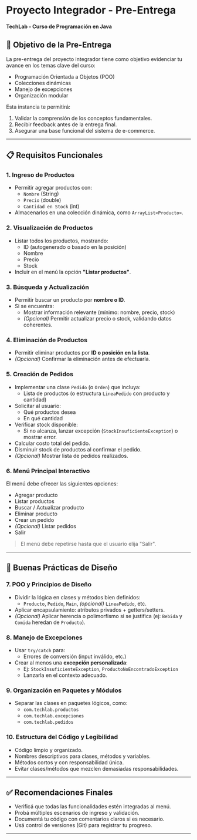 # Proyecto Integrador - Pre-Entrega  
**TechLab - Curso de Programación en Java**

## 🎯 Objetivo de la Pre-Entrega

La pre-entrega del proyecto integrador tiene como objetivo evidenciar tu avance en los temas clave del curso:

- Programación Orientada a Objetos (POO)
- Colecciones dinámicas
- Manejo de excepciones
- Organización modular

Esta instancia te permitirá:

1. Validar la comprensión de los conceptos fundamentales.
2. Recibir feedback antes de la entrega final.
3. Asegurar una base funcional del sistema de e-commerce.

---

## 📋 Requisitos Funcionales

### 1. Ingreso de Productos
- Permitir agregar productos con:
  - `Nombre` (String)
  - `Precio` (double)
  - `Cantidad en Stock` (int)
- Almacenarlos en una colección dinámica, como `ArrayList<Producto>`.

### 2. Visualización de Productos
- Listar todos los productos, mostrando:
  - ID (autogenerado o basado en la posición)
  - Nombre
  - Precio
  - Stock
- Incluir en el menú la opción **"Listar productos"**.

### 3. Búsqueda y Actualización
- Permitir buscar un producto por **nombre o ID**.
- Si se encuentra:
  - Mostrar información relevante (mínimo: nombre, precio, stock)
  - *(Opcional)* Permitir actualizar precio o stock, validando datos coherentes.

### 4. Eliminación de Productos
- Permitir eliminar productos por **ID o posición en la lista**.
- *(Opcional)* Confirmar la eliminación antes de efectuarla.

### 5. Creación de Pedidos
- Implementar una clase `Pedido` (o `Orden`) que incluya:
  - Lista de productos (o estructura `LineaPedido` con producto y cantidad)
- Solicitar al usuario:
  - Qué productos desea
  - En qué cantidad
- Verificar stock disponible:
  - Si no alcanza, lanzar excepción (`StockInsuficienteException`) o mostrar error.
- Calcular costo total del pedido.
- Disminuir stock de productos al confirmar el pedido.
- *(Opcional)* Mostrar lista de pedidos realizados.

### 6. Menú Principal Interactivo
El menú debe ofrecer las siguientes opciones:
- Agregar producto
- Listar productos
- Buscar / Actualizar producto
- Eliminar producto
- Crear un pedido
- *(Opcional)* Listar pedidos
- Salir

> El menú debe repetirse hasta que el usuario elija "Salir".

---

## 🧠 Buenas Prácticas de Diseño

### 7. POO y Principios de Diseño
- Dividir la lógica en clases y métodos bien definidos:
  - `Producto`, `Pedido`, `Main`, *(opcional)* `LineaPedido`, etc.
- Aplicar encapsulamiento: atributos privados + getters/setters.
- *(Opcional)* Aplicar herencia o polimorfismo si se justifica (ej: `Bebida` y `Comida` heredan de `Producto`).

### 8. Manejo de Excepciones
- Usar `try/catch` para:
  - Errores de conversión (input inválido, etc.)
- Crear al menos una **excepción personalizada**:
  - Ej: `StockInsuficienteException`, `ProductoNoEncontradoException`
  - Lanzarla en el contexto adecuado.

### 9. Organización en Paquetes y Módulos
- Separar las clases en paquetes lógicos, como:
  - `com.techlab.productos`
  - `com.techlab.excepciones`
  - `com.techlab.pedidos`

### 10. Estructura del Código y Legibilidad
- Código limpio y organizado.
- Nombres descriptivos para clases, métodos y variables.
- Métodos cortos y con responsabilidad única.
- Evitar clases/métodos que mezclen demasiadas responsabilidades.

---

## ✅ Recomendaciones Finales
- Verificá que todas las funcionalidades estén integradas al menú.
- Probá múltiples escenarios de ingreso y validación.
- Documentá tu código con comentarios claros si es necesario.
- Usá control de versiones (Git) para registrar tu progreso.

---

